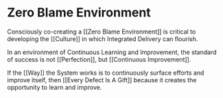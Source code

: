 # Zero Blame Environment

Consciously co-creating a [[Zero Blame Environment]] is critical to developing the [[Culture]] in which Integrated Delivery can flourish.

In an environment of Continuous Learning and Improvement, the standard of success is not [[Perfection]], but [[Continuous Improvement]].

If the [[Way]] the System works is to continuously surface efforts and improve itself, then [[Every Defect Is A Gift]] because it creates the opportunity to learn and improve.